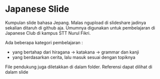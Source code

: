# Japanese Slide
Kumpulan slide bahasa Jepang. Malas ngupload di slideshare jadinya sekalian ditaruh di github aja. Umumnya digunakan untuk pembelajaran di Japanese Club di kampus STT Nurul Fikri. 

Ada beberapa kategori pembelajaran :
- yang bertahap dari hiragana -> katakana -> grammar dan kanji
- yang berdasarkan cerita, lalu masuk sesuai dengan topiknya

File pendukung juga diletakkan di dalam folder.
Referensi dapat dilihat di dalam slide
